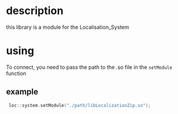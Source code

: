 # description
this library is a module for the Localisation_System

# using
To connect, you need to pass the path to the .so file in the `setModule` function
## example
```c++
 loc::system.setModule("./path/libLocalizationZip.so");
```